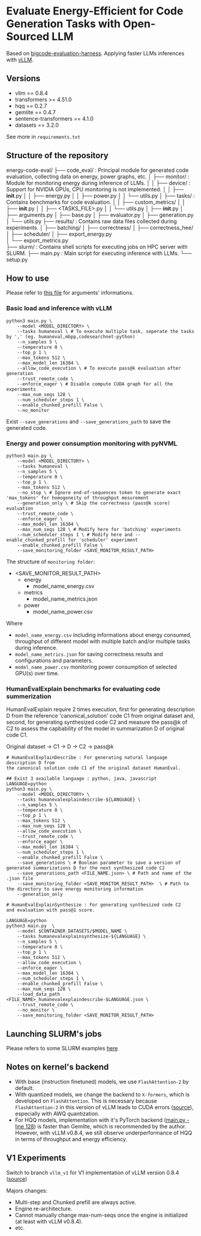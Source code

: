 # Evaluate Energy-Efficient for Code Generation Tasks with Open-Sourced LLM

Based on [bigcode-evaluation-harness](https://github.com/bigcode-project/bigcode-evaluation-harness).
Applying faster LLMs inferences with [vLLM](https://github.com/vllm-project/vllm).

## Versions

- vllm == 0.8.4
- transformers >= 4.51.0
- hqq == 0.2.7
- gemlite == 0.4.7
- sentence-transformers == 4.1.0
- datasets == 3.2.0

See more in `requirements.txt`

## Structure of the repository
energy-code-eval/
├── code_eval/						: Principal module for generated code evaluation, collecting data on energy, power graphs, etc.
│   ├── monitor/					: Module for monitoring energy during inference of LLMs.
│   │   ├── device/					: Support for NVIDIA GPUs, CPU monitoring is not implemented.
│   │   ├── __init__.py
│   │   ├── energy.py
│   │   ├── power.py
│   │   └── utils.py
│   ├── tasks/						: Contains benchmarks for code evaluation.
│   │   ├── custom_metrics/
│   │   ├── __init__.py
│   │   ├── <TASKS_FILE>.py
│   │   └── utils.py
│   ├── __init__.py
│   ├── arguments.py
│   ├── base.py
│   ├── evaluator.py
│   ├── generation.py
│   └── utils.py
├── results/						: Contains raw data files collected during experiments.
│   ├── batching/
│   ├── correctness/
│   ├── correctness_hee/
│   ├── scheduler/
│   ├── export_energy.py			
│   └── export_metrics.py			
├── slurm/							: Contains shell scripts for executing jobs on HPC server with SLURM.
├── main.py							: Main script for executing inference with LLMs.
└── setup.py

## How to use

Please refer to [this file](./code_eval/arguments.py) for arguments' informations.

### Basic load and inference with vLLM
```
python3 main.py \
	--model <MODEL_DIRECTORY> \
	--tasks humaneval \ # To execute multiple task, seperate the tasks by ',' (eg. humaneval,mbpp,codesearchnet-python)
	--n_samples 5 \
	--temperature 0 \
	--top_p 1 \
	--max_tokens 512 \
	--max_model_len 16384 \
	--allow_code_execution \ # To execute pass@k evaluation after generation
	--trust_remote_code \ 
	--enforce_eager \ # Disable compute CUDA graph for all the experiments
	--max_num_seqs 128 \
	--num_scheduler_steps 1 \
	--enable_chunked_prefill False \
	--no_monitor
```

Exist `--save_generations` and `--save_generations_path` to save the generated code.

### Energy and power consumption monitoring with pyNVML
```
python3 main.py \
	--model <MODEL_DIRECTORY> \
	--tasks humaneval \
	--n_samples 5 \
	--temperature 0 \
	--top_p 1 \
	--max_tokens 512 \
	--no_stop \ # Ignore end-of-sequences token to generate exact 'max_tokens' for homogeneity of throughput mesurement
	--generation_only \ # Skip the correctness (pass@k score) evaluation 
	--trust_remote_code \
	--enforce_eager \
	--max_model_len 16384 \
	--max_num_seqs 128 \ # Modify here for 'batching' experiments
	--num_scheduler_steps 1 \ # Modify here and --enable_chunked_prefill for 'scheduler' experiment
	--enable_chunked_prefill False \
	--save_monitoring_folder <SAVE_MONITOR_RESULT_PATH> 
```

The structure of `monitoring folder`:
- <SAVE_MONITOR_RESULT_PATH>
  - energy
    - model_name_energy.csv
  - metrics
    - model_name_metrics.json
  - power
    - model_name_power.csv

Where 
- `model_name_energy.csv` including informations about energy consumed, throughput of different model with multiple batch and/or multiple tasks during inference.
- `model_name_metrics.json` for saving correctness results and configurations and parameters.
- `model_name_power.csv` monitoring power consumption of selected GPU(s) over time.

### HumanEvalExplain benchmarks for evaluating code summerization
HumanEvalExplain require 2 times execution, first for generating description D from the reference 'canonical_solution' code C1 from original dataset and, second, for generating synthesized code C2 and measure the pass@k of C2 to assess the capbability of the model in summarization D of original code C1.

Original dataset -> C1 -> D -> C2 -> pass@k

```
# HumanEvalExplainDescribe : For generating natural language description D from 
the canonical solution code C1 of the original dataset HumanEval.

## Exist 3 available language : python, java, javascript
LANGUAGE=python 
python3 main.py \
	--model <MODEL_DIRECTORY> \
	--tasks humanevalexplaindescribe-${LANGUAGE} \
	--n_samples 5 \
	--temperature 0 \
	--top_p 1 \
	--max_tokens 512 \
	--max_num_seqs 128 \
	--allow_code_execution \
	--trust_remote_code \
	--enforce_eager \
	--max_model_len 16384 \
	--num_scheduler_steps 1 \
	--enable_chunked_prefill False \
	--save_generations \ # Boolean parameter to save a version of generated summarizations D for the next synthesized code C2
	--save_generations_path <FILE_NAME.json> \ # Path and name of the .json file
	--save_monitoring_folder <SAVE_MONITOR_RESULT_PATH>  \ # Path to the directory to save energy monitoring information
	--generation_only
```

```
# HumanEvalExplainSynthesize : For generating synthesized code C2 
and evaluation with pass@1 score.

LANGUAGE=python 
python3 main.py  \
	--model $CONTAINER_DATASETS/$MODEL_NAME \
	--tasks humanevalexplainsynthesize-${LANGUAGE} \
	--n_samples 5 \
	--temperature 0 \
	--top_p 1 \
	--max_tokens 512 \
	--allow_code_execution \
	--enforce_eager \
	--max_model_len 16384 \
	--num_scheduler_steps 1 \
	--enable_chunked_prefill False \
	--max_num_seqs 128 \
	--load_data_path <FILE_NAME>_humanevalexplaindescribe-$LANGUAGE.json \
	--trust_remote_code \
	--no_monitor \
	--save_monitoring_folder <SAVE_MONITOR_RESULT_PATH>
```

## Launching SLURM's jobs

Please refers to some SLURM examples [here](./slurm/)

## Notes on kernel's backend
- With base (instruction finetuned) models, we use `FlashAttention-2` by default.
- With quantized models, we change the backend to `X-formers`, which is developed on `FlashAttention`. This is necessary because `FlashAttention-2` in this version of vLLM leads to CUDA errors ([source](https://github.com/vllm-project/vllm/issues/5376)), especially with AWQ quantization.
- For HQQ models, implementation with it's PyTorch backend ([main.py - line 128](./main.py#L128)) is faster than Gemlite, which is recommended by the author. However, with vLLM v0.8.4, we still observe underperformance of HQQ in terms of throughput and energy efficiency.

## V1 Experiments

Switch to branch `vllm_v1` for V1 implementation of vLLM version 0.8.4 ([source](https://developers.redhat.com/articles/2025/04/28/performance-boosts-vllm-081-switching-v1-engine#architectural_changes_and_simplifications))

Majors changes:
- Multi-step and Chunked prefill are always active.
- Engine re-architecture.
- Cannot manually change max-num-seqs once the engine is initialized (at least with vLLM v0.8.4).
- etc.


